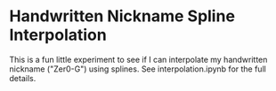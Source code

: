 # Handwritten Nickname Spline Interpolation

This is a fun little experiment to see if I can interpolate my handwritten nickname ("Zer0-G")
using splines. See interpolation.ipynb for the full details.